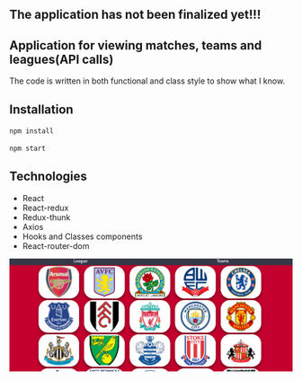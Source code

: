 ## The application has not been finalized yet!!!

## Application for viewing matches, teams and leagues(API calls)
The code is written in both functional and class style to show what I know.
## Installation
```sh
npm install
```
```sh
npm start
```

## Technologies

- React
- React-redux
- Redux-thunk
- Axios
- Hooks and Classes components
- React-router-dom


![screen](https://github.com/gonnagetapower/fb-task/raw/master/src/assets/Screenshots/TeamPage.png)
